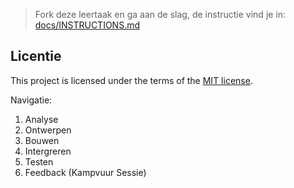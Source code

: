 > Fork deze leertaak en ga aan de slag, de instructie vind je in: [docs/INSTRUCTIONS.md](docs/INSTRUCTIONS.md)

## Licentie

This project is licensed under the terms of the [MIT license](./LICENSE).


Navigatie:

1. Analyse
2. Ontwerpen
3. Bouwen
4. Intergreren
5. Testen
6. Feedback (Kampvuur Sessie)
